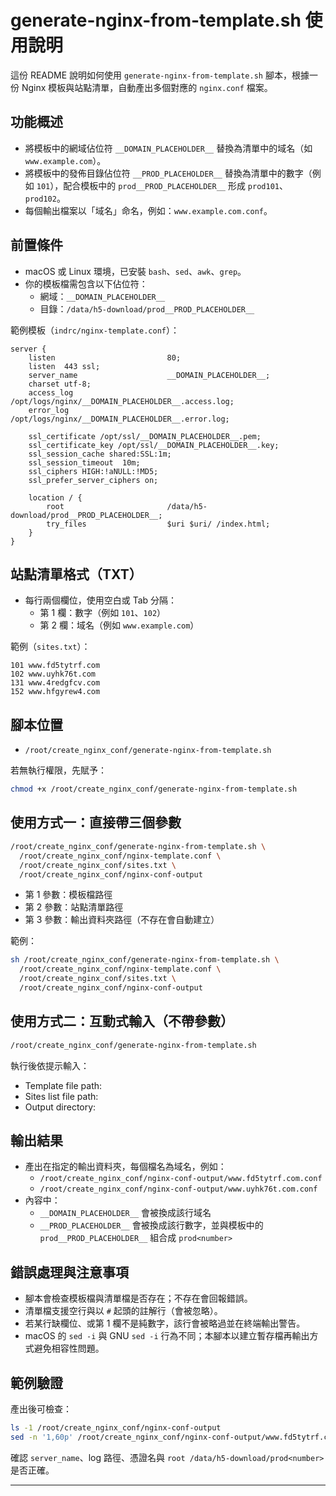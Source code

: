 # generate-nginx-from-template.sh 使用說明

這份 README 說明如何使用 `generate-nginx-from-template.sh` 腳本，根據一份 Nginx 模板與站點清單，自動產出多個對應的 `nginx.conf` 檔案。

## 功能概述
- 將模板中的網域佔位符 `__DOMAIN_PLACEHOLDER__` 替換為清單中的域名（如 `www.example.com`）。
- 將模板中的發佈目錄佔位符 `__PROD_PLACEHOLDER__` 替換為清單中的數字（例如 `101`），配合模板中的 `prod__PROD_PLACEHOLDER__` 形成 `prod101`、`prod102`。
- 每個輸出檔案以「域名」命名，例如：`www.example.com.conf`。

## 前置條件
- macOS 或 Linux 環境，已安裝 `bash`、`sed`、`awk`、`grep`。
- 你的模板檔需包含以下佔位符：
  - 網域：`__DOMAIN_PLACEHOLDER__`
  - 目錄：`/data/h5-download/prod__PROD_PLACEHOLDER__`

範例模板（`indrc/nginx-template.conf`）：
```
server {
    listen                         80;
    listen  443 ssl;
    server_name                    __DOMAIN_PLACEHOLDER__;
    charset utf-8;
    access_log                     /opt/logs/nginx/__DOMAIN_PLACEHOLDER__.access.log;
    error_log                      /opt/logs/nginx/__DOMAIN_PLACEHOLDER__.error.log;

    ssl_certificate /opt/ssl/__DOMAIN_PLACEHOLDER__.pem;
    ssl_certificate_key /opt/ssl/__DOMAIN_PLACEHOLDER__.key;
    ssl_session_cache shared:SSL:1m;
    ssl_session_timeout  10m;
    ssl_ciphers HIGH:!aNULL:!MD5;
    ssl_prefer_server_ciphers on;

    location / {
        root                       /data/h5-download/prod__PROD_PLACEHOLDER__;
        try_files                  $uri $uri/ /index.html;
    }
}
```

## 站點清單格式（TXT）
- 每行兩個欄位，使用空白或 Tab 分隔：
  - 第 1 欄：數字（例如 `101`、`102`）
  - 第 2 欄：域名（例如 `www.example.com`）

範例（`sites.txt`）：
```
101 www.fd5tytrf.com
102 www.uyhk76t.com
131 www.4redgfcv.com
152 www.hfgyrew4.com
```

## 腳本位置
- `/root/create_nginx_conf/generate-nginx-from-template.sh`

若無執行權限，先賦予：
```bash
chmod +x /root/create_nginx_conf/generate-nginx-from-template.sh
```

## 使用方式一：直接帶三個參數
```bash
/root/create_nginx_conf/generate-nginx-from-template.sh \
  /root/create_nginx_conf/nginx-template.conf \
  /root/create_nginx_conf/sites.txt \
  /root/create_nginx_conf/nginx-conf-output
```
- 第 1 參數：模板檔路徑
- 第 2 參數：站點清單路徑
- 第 3 參數：輸出資料夾路徑（不存在會自動建立）

範例：
```bash
sh /root/create_nginx_conf/generate-nginx-from-template.sh \
  /root/create_nginx_conf/nginx-template.conf \
  /root/create_nginx_conf/sites.txt \
  /root/create_nginx_conf/nginx-conf-output
```

## 使用方式二：互動式輸入（不帶參數）
```bash
/root/create_nginx_conf/generate-nginx-from-template.sh
```
執行後依提示輸入：
- Template file path:
- Sites list file path:
- Output directory:

## 輸出結果
- 產出在指定的輸出資料夾，每個檔名為域名，例如：
  - `/root/create_nginx_conf/nginx-conf-output/www.fd5tytrf.com.conf`
  - `/root/create_nginx_conf/nginx-conf-output/www.uyhk76t.com.conf`
- 內容中：
  - `__DOMAIN_PLACEHOLDER__` 會被換成該行域名
  - `__PROD_PLACEHOLDER__` 會被換成該行數字，並與模板中的 `prod__PROD_PLACEHOLDER__` 組合成 `prod<number>`

## 錯誤處理與注意事項
- 腳本會檢查模板檔與清單檔是否存在；不存在會回報錯誤。
- 清單檔支援空行與以 `#` 起頭的註解行（會被忽略）。
- 若某行缺欄位、或第 1 欄不是純數字，該行會被略過並在終端輸出警告。
- macOS 的 `sed -i` 與 GNU `sed -i` 行為不同；本腳本以建立暫存檔再輸出方式避免相容性問題。

## 範例驗證
產出後可檢查：
```bash
ls -1 /root/create_nginx_conf/nginx-conf-output
sed -n '1,60p' /root/create_nginx_conf/nginx-conf-output/www.fd5tytrf.com.conf
```
確認 `server_name`、log 路徑、憑證名與 `root /data/h5-download/prod<number>` 是否正確。

---